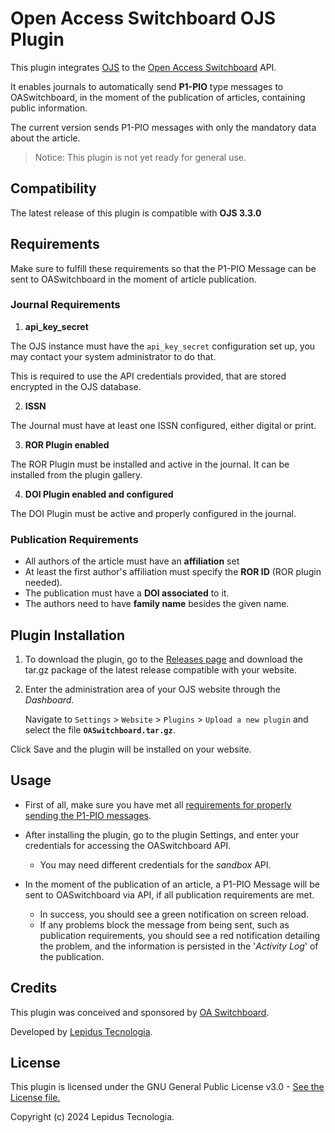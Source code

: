 # Open Access Switchboard OJS Plugin

This plugin integrates [OJS]() to the [Open Access Switchboard](https://www.oaswitchboard.org/) API.

It enables journals to automatically send **P1-PIO** type messages to OASwitchboard, in the moment of the publication of articles, containing public information.

The current version sends P1-PIO messages with only the mandatory data about the article.

> Notice: This plugin is not yet ready for general use.

## Compatibility

The latest release of this plugin is compatible with **OJS 3.3.0**

## Requirements

Make sure to fulfill these requirements so that the P1-PIO Message can be sent to OASwitchboard in the moment of article publication.

### Journal Requirements

1. **api_key_secret**

The OJS instance must have the `api_key_secret` configuration set up, you may contact your system administrator to do that.

This is required to use the API credentials provided, that are stored encrypted in the OJS database.

2. **ISSN**

The Journal must have at least one ISSN configured, either digital or print.

3. **ROR Plugin enabled**

The ROR Plugin must be installed and active in the journal. It can be installed from the plugin gallery.

4. **DOI Plugin enabled and configured**

The DOI Plugin must be active and properly configured in the journal.

### Publication Requirements

* All authors of the article must have an **affiliation** set
* At least the first author's affiliation must specify the **ROR ID** (ROR plugin needed).
* The publication must have a **DOI associated** to it.
* The authors need to have **family name** besides the given name.

## Plugin Installation

1. To download the plugin, go to the [Releases page](https://github.com/lepidus/OASwitchboard/releases) and download the tar.gz package of the latest release compatible with your website.

2. Enter the administration area of ​​your OJS website through the *Dashboard*.

    Navigate to `Settings` > `Website` > `Plugins` > `Upload a new plugin` and select the file **`OASwitchboard.tar.gz`**.

Click Save and the plugin will be installed on your website.

## Usage

* First of all, make sure you have met all [requirements for properly sending the P1-PIO messages](#requirements).

* After installing the plugin, go to the plugin Settings, and enter your credentials for accessing the OASwitchboard API.
  * You may need different credentials for the *sandbox* API.

* In the moment of the publication of an article, a P1-PIO Message will be sent to OASwitchboard via API, if all publication requirements are met.
  * In success, you should see a green notification on screen reload.
  * If any problems block the message from being sent, such as publication requirements, you should see a red notification detailing the problem, and the information is persisted in the '*Activity Log*' of the publication.

## Credits

This plugin was conceived and sponsored by [OA Switchboard](https://www.oaswitchboard.org/).

Developed by [Lepidus Tecnologia](https://github.com/lepidus).

## License

This plugin is licensed under the GNU General Public License v3.0 - [See the License file.](/LICENSE)

Copyright (c) 2024 Lepidus Tecnologia.

